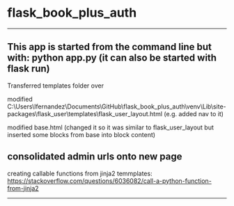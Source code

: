 # flask_book_plus_auth
------------
This app is started from the command line but with:
python app.py (it can also be started with flask run)
-----------
Transferred templates folder over

modified
C:\Users\lfernandez\Documents\GitHub\flask_book_plus_auth\venv\Lib\site-packages\flask_user\templates\flask_user_layout.html
(e.g. added nav to it)

modified
base.html
(changed it so it was similar to flask_user_layout but inserted some blocks from base into block content)

consolidated admin urls onto new page
-----------
creating callable functions from jinja2 temmplates:
https://stackoverflow.com/questions/6036082/call-a-python-function-from-jinja2

-----------
